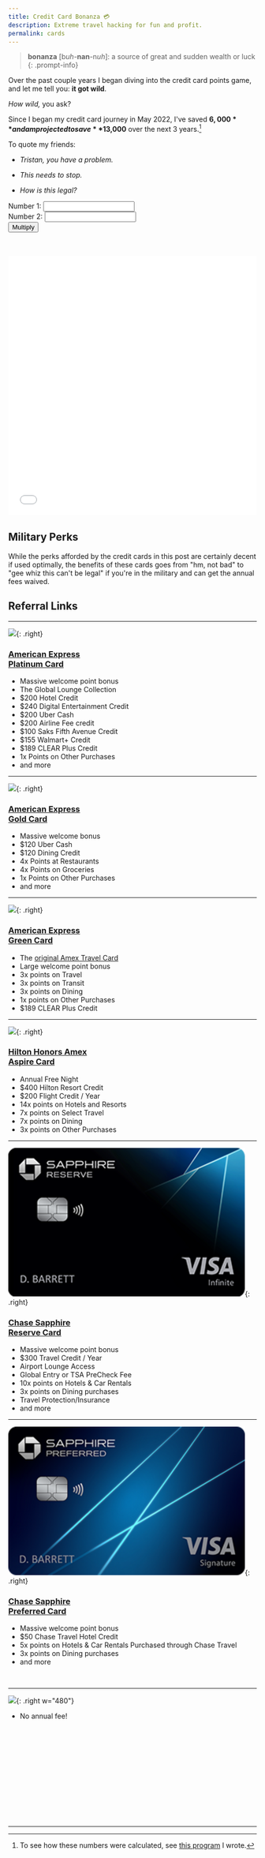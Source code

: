 ```yaml
---
title: Credit Card Bonanza 💳
description: Extreme travel hacking for fun and profit.
permalink: cards
---
```


> **bonanza** [b*uh*-**nan**-n*uh*]: a source of great and sudden wealth or luck
{: .prompt-info}

Over the past couple years I began diving into the credit card points game, and let me tell you: **it got wild**.

*How wild,* you ask?

Since I began my credit card journey in May 2022, I've saved **$6,000** and am projected to save **$13,000** over the next 3 years.[^1]

To quote my friends:
- *Tristan, you have a problem.*

- *This needs to stop.*

- *How is this legal?*

<label for="number1">Number 1:</label>
<input type="number" id="number1">
<br>
<label for="number2">Number 2:</label>
<input type="number" id="number2">
<br>
<button onclick="mult()">Multiply</button>
<div id="result"></div>
<br>
<br>

<script>
    function mult() {
        var num1 = document.getElementById('number1').value;
        var num2 = document.getElementById('number2').value;
        var f1 = parseFloat(num1);
        var f2 = parseFloat(num2);
        var result = f1 * f2;
        document.getElementById('result').innerText = 'Result : ' + result;
    }
</script>

<iframe id="igraph" scrolling="no" style="border:none;" seamless="seamless" src="/assets/graphs/cards.html" height="525" width="100%"></iframe>

## Military Perks
While the perks afforded by the credit cards in this post are certainly decent if used optimally, the benefits of these cards goes from "hm, not bad" to "gee whiz this can't be legal" if you're in the military and can get the annual fees waived.

## Referral Links

---

![](https://icm.aexp-static.com/acquisition/card-art/NUS000000237_480x304_straight_withname.png){: .right}

### [American Express<br>Platinum Card](https://americanexpress.com/en-us/referral/platinum-card?ref=TRIStWpHU2&XL=MIANS)
- Massive welcome point bonus
- The Global Lounge Collection
- $200 Hotel Credit
- $240 Digital Entertainment Credit
- $200 Uber Cash
- $200 Airline Fee credit
- $100 Saks Fifth Avenue Credit
- $155 Walmart+ Credit
- $189 CLEAR Plus Credit
- 1x Points on Other Purchases
- and more

---

![](https://icm.aexp-static.com/acquisition/card-art/NUS000000174_480x304_straight_withname.png){: .right}

### [American Express<br>Gold Card](https://americanexpress.com/en-us/referral/gold-card?ref=TRIStWt793&XL=MIANS)
- Massive welcome bonus
- $120 Uber Cash
- $120 Dining Credit
- 4x Points at Restaurants
- 4x Points on Groceries
- 1x Points on Other Purchases
- and more

---

![](https://icm.aexp-static.com/acquisition/card-art/NUS000000274_480x304_straight_withname.png){: .right}

### [American Express<br>Green Card](#american-expressgreen-card)
- The [original Amex Travel Card](https://www.americanexpress.com/en-us/credit-cards/credit-intel/amex-green-card-benefits/)
- Large welcome point bonus
- 3x points on Travel
- 3x points on Transit
- 3x points on Dining
- 1x points on Other Purchases
- $189 CLEAR Plus Credit

---

![](https://icm.aexp-static.com/acquisition/card-art/NUS000000329_480x304_straight_withname.png){: .right}

### [Hilton Honors Amex<br>Aspire Card](#hilton-honors-amexaspire-card)
- Annual Free Night
- $400 Hilton Resort Credit
- $200 Flight Credit / Year
- 14x points on Hotels and Resorts
- 7x points on Select Travel
- 7x points on Dining
- 3x points on Other Purchases

---

![](/assets/images/sapphire_reserve_card.png){: .right}

### [Chase Sapphire<br>Reserve Card](https://www.referyourchasecard.com/19o/PESUKFVCE7)
- Massive welcome point bonus
- $300 Travel Credit / Year
- Airport Lounge Access
- Global Entry or TSA PreCheck Fee
- 10x points on Hotels & Car Rentals
- 3x points on Dining purchases
- Travel Protection/Insurance
- and more

---

![](/assets/images/sapphire_preferred_card.png){: .right}

### [Chase Sapphire<br>Preferred Card](https://www.referyourchasecard.com/19o/PESUKFVCE7)
- Massive welcome point bonus
- $50 Chase Travel Hotel Credit
- 5x points on Hotels & Car Rentals Purchased through Chase Travel
- 3x points on Dining purchases
- and more

<br>

---

![](https://www.biltrewards.com/assets/bilt-card-theo.jpg){: .right w="480"}

- No annual fee!

<br>
<br>
<br>
<br>
<br>
<br>
<br>
<br>
<br>
<br>
<br>

---

[^1]: To see how these numbers were calculated, see [this program](https://github.com/tristan-white/chirpy-starter/blob/main/assets/graphs/credit_cards.py) I wrote.
